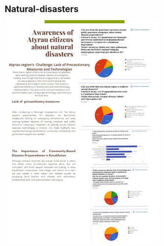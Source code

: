 # Natural-disasters
![Image alt](https://github.com/Assylkhan0899/Natural-disasters/blob/main/poster.jpeg)
